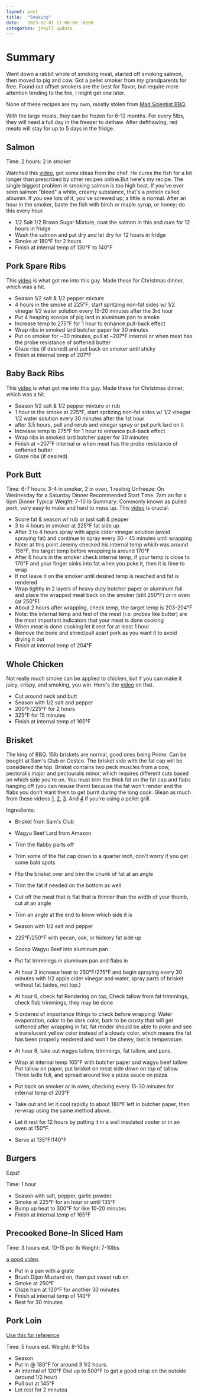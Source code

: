 ```yaml
---
layout: post
title:  "Smoking"
date:   2023-02-01 11:06:00 -0500
categories: jekyll update
---
```


# Summary
Went down a rabbit whole of smoking meat, started off smoking salmon, then moved to pig and cow. Got a pellet smoker from my grandparents for free. Found out offset smokers are the best for flavor, but require more attention tending to the fire, I might get one later.

None of these recipes are my own, mostly stolen from [Mad Scientist BBQ][msbbq].

With the large meats, they can be frozen for 6-12 months. For every 5lbs, they will need a full day in the freezer to dethaw. After defthawing, red meats will stay for up to 5 days in the fridge.


## Salmon

Time: 2 hours: 2 in smoker

Watched this [video][salmon], got some ideas from the chef. He cures the fish for a lot longer than prescribed by other recipes online.But here's my recipe. The single biggest problem in smoking salmon is too high heat. If you've ever seen salmon "bleed" a white, creamy substance, that's a protein called albumin. If you see lots of it, you've screwed up; a little is normal. After an hour in the smoker, baste the fish with birch or maple syrup, or honey; do this every hour.

- 1/2 Salt 1/2 Brown Sugar Mixture, coat the salmon in this and cure for 12 hours in fridge
- Wash the salmon and pat dry and let dry for 12 hours in fridge
- Smoke at 180°F for 2 hours
- Finish at internal temp of 130°F to 140°F


## Pork Spare Ribs

This [video][porkribs] is what got me into this guy. Made these for Christmas dinner, which was a hit.

- Season 1/2 salt & 1/2 pepper mixture
- 4 hours in the smoke at 225°F, start spritzing non-fat sides w/ 1/2 vinegar 1/2 water solution every 15-20 minutes after the 3rd hour
- Put 4 heaping scoops of pig lard in aluminum pan to smoke
- Increase temp to 275°F for 1 hour to enhance pull-back effect
- Wrap ribs in smoked lard butcher paper for 30 minutes
- Put on smoker for ~30 minutes, pull at ~207°F internal or when meat has the probe resistance of softened butter
- Glaze ribs (if desired) and put back on smoker until sticky
- Finish at internal temp of 207°F

## Baby Back Ribs

This [video][porkribs] is what got me into this guy. Made these for Christmas dinner, which was a hit.

- Season 1/2 salt & 1/2 pepper mixture or rub
- 1 hour in the smoke at 225°F, start spritzing non-fat sides w/ 1/2 vinegar 1/2 water solution every 30 minutes after the 1st hour
- after 3.5 hours, pull and rerub and vinegar spray or put pork lard on it
- Increase temp to 275°F for 1 hour to enhance pull-back effect
- Wrap ribs in smoked lard butcher paper for 30 minutes
- Finish at ~207°F internal or when meat has the probe resistance of softened butter
- Glaze ribs (if desired)

## Pork Butt

Time: 6-7 hours: 3-4 in smoker, 2 in oven, 1 resting
Unfreeze: On Wednesday for a Saturday Dinner
Recommended Start Time: 7am on for a 6pm Dinner
Typical Weight: 7-10 lb
Summary: Commonly known as pulled pork, very easy to make and hard to mess up. This [video][porkbutt] is crucial.

- Score fat & season w/ rub or just salt & pepper
- 3 to 4 hours in smoker at 225°F fat side up
- After 3 to 4 hours spray with apple cider vinegar solution (avoid spraying fat) and continue to spray every 30 - 45 minutes until wrapping
- Note: at this point Jeremy checked his internal temp which was around 156°F, the target temp before wrapping is around 170°F
- After 6 hours in the smoker check internal temp, if your temp is close to 170°F and your finger sinks into fat when you poke it, then it is time to wrap
- If not leave it on the smoker until desired temp is reached and fat is rendered
- Wrap tightly in 2 layers of heavy duty butcher paper or aluminum foil and place the wrapped meat back on the smoker (still 250°F) or in oven (at 250°F)
- About 2 hours after wrapping, check temp, the target temp is 203-204°F
- Note: the internal temp and feel of the meat (i.e. probes like butter) are the most important indicators that your meat is done cooking
- When meat is done cooking let it rest for at least 1 hour
- Remove the bone and shred/pull apart pork as you want it to avoid drying it out
- Finish at internal temp of 204°F

## Whole Chicken

Not really much smoke can be applied to chicken, but if you can make it juicy, crispy, and smoking, you win. Here's the [video][chicken] on that.

- Cut around neck and butt
- Season with 1/2 salt and pepper
- 200°F/225°F for 2 hours
- 325°F for 15 minutes
- Finish at internal temp of 165°F


## Brisket

The king of BBQ. 15lb briskets are normal, good ones being Prime. Can be bought at Sam's Club or Costco. The brisket side with the fat cap will be considered the top. Brisket contains two peck muscles from a cow, pectoralis major and pectouralis minor, which requires different cuts based on which side you're on. You must trim the thick fat on the fat cap and flabs hanging off (you can resuse them) because the fat won't render and the flabs you don't want them to get burnt during the long cook. Glean as much from these videos [1][brisket1], [2][brisket2], [3][brisket3]. And [4][brisket-pellet] if you're using a pellet grill.

Ingredients:
- Brisket from Sam's Club
- Wagyu Beef Lard from Amazon

- Trim the flabby parts off
- Trim some of the flat cap down to a quarter inch, don't worry if you get some bald spots
- Flip the brisket over and trim the chunk of fat at an angle
- Trim the fat if needed on the bottom as well
- Cut off the meat that is flat that is thinner than the width of your thumb, cut at an angle
- Trim an angle at the end to know which side it is
- Season with 1/2 salt and pepper
- 225°F/250°F with pecan, oak, or hickory fat side up
- Scoop Wagyu Beef into aluminum pan
- Put fat trimmings in aluminum pan and flabs in
- At hour 3 increase heat to 250°F/275°F and begin spraying every 30 minutes with 1/2 apple cider vinegar and water, spray parts of brisket without fat (sides, not top.)
- At hour 6, check fat Rendering on top, Check tallow from fat trimmings, check flab trimmings, they may be done
- 5 ordered of importance things to check before wrapping: Water evaporation, color to be dark color, bark to be crusty that will get softened after wrapping in fat, fat render should be able to poke and see a translucent yellow color instead of a cloudy color, which means the fat has been properly rendered and won't be chewy, last is temperature.
- At hour 8, take out wagyu tallow, trimmings, fat tallow, and pans.
- Wrap at internal temp 165°F with butcher paper and wagyu beef tallow. Put tallow on paper, put brisket on meat side down on top of tallow. Three ladle full, and spread around like a pizza sauce on pizza.
- Put back on smoker or in oven, checking every 15-30 minutes for internal temp of 203°F
- Take out and let it cool rapidly to about 180°F left in butcher paper, then re-wrap using the same method above.
- Let it rest for 12 hours by putting it in a well insulated cooler or in an oven at 150°F.
- Serve at 135°F/140°F

## Burgers

Ezpz!

Time: 1 hour

- Season with salt, pepper, garlic powder.
- Smoke at 225°F for an hour or until 135°F
- Bump up heat to 300°F for like 10-20 minutes
- Finish at internal temp of 165°F

## Precooked Bone-In Sliced Ham

Time: 3 hours est. 10-15 per lb
Weight: 7-10lbs

[a good video][ham].

- Put in a pan with a grate
- Brush Dijon Mustard on, then put sweet rub on
- Smoke at 250°F
- Glaze ham at 130°F for another 30 minutes
- Finish at internal temp of 140°F
- Rest for 30 minutes

## Pork Loin
[Use this for reference][porkloin]

Time: 5 hours est.
Weight: 8-10lbs

- Season
- Put in @ 180°F for around 3 1/2 hours.
- At internal of 120°F Dial up to 500°F to get a good crisp on the outside (around 1/2 hour)
- Pull out at 145°F
- Let rest for 2 minutea



[msbbq]: https://www.youtube.com/@MadScientistBBQ
[salmon]: https://www.youtube.com/watch?v=mCWTzkhFg1M
[porkribs]: https://www.youtube.com/watch?v=YlK-za2JZqg
[porkbutt]: https://www.youtube.com/watch?v=rgPJxy_IngY
[chicken]: https://www.youtube.com/watch?v=-JJx4eZNmz4
[brisket1]: https://www.youtube.com/watch?v=SGDKPuz1hx8
[brisket2]: https://www.youtube.com/watch?v=kE2RisA2mHY
[brisket3]: https://www.youtube.com/watch?v=qsCVMmmNRec
[brisket-pellet]: https://www.youtube.com/watch?v=EMeAGp_8sG8
[ham]: https://youtu.be/AiUr5mYkkVE
[porkloin]: https://www.youtube.com/watch?v=zSHJJiq5w4w
